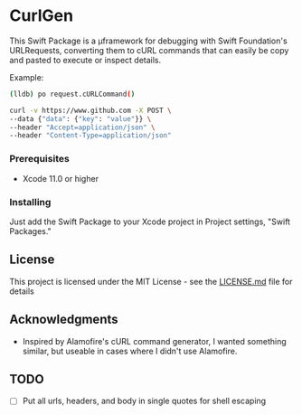# CurlGen

This Swift Package is a μframework for debugging with Swift Foundation's URLRequests, converting them to cURL commands that can easily be copy and pasted to execute or inspect details.

Example:

```sh
(lldb) po request.cURLCommand()

curl -v https://www.github.com -X POST \
--data {"data": {"key": "value"}} \
--header "Accept=application/json" \
--header "Content-Type=application/json"
```

### Prerequisites

- Xcode 11.0 or higher

### Installing

Just add the Swift Package to your Xcode project in Project settings, "Swift Packages."

## License

This project is licensed under the MIT License - see the [LICENSE.md](LICENSE.md) file for details

## Acknowledgments

* Inspired by Alamofire's cURL command generator, I wanted something similar, but useable in cases where I didn't use Alamofire.

## TODO
- [ ] Put all urls, headers, and body in single quotes for shell escaping
